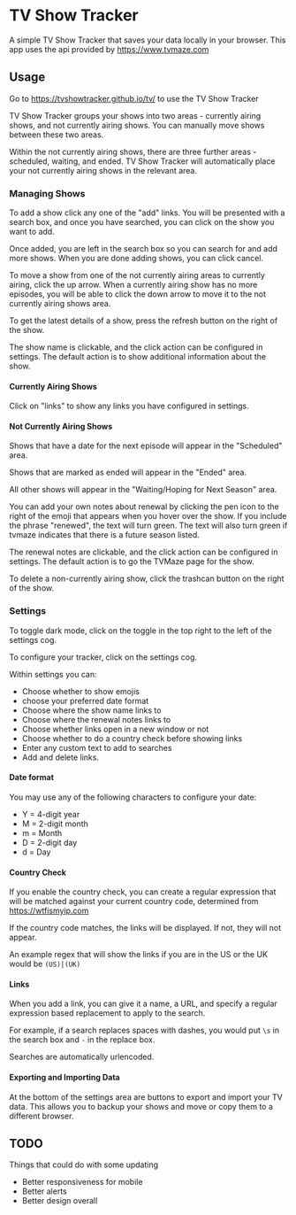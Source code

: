 # TV Show Tracker

A simple TV Show Tracker that saves your data locally in your browser. This app uses the api provided by https://www.tvmaze.com

## Usage

Go to https://tvshowtracker.github.io/tv/ to use the TV Show Tracker

TV Show Tracker groups your shows into two areas - currently airing shows, and not currently airing shows. You can manually move shows between these two areas.

Within the not currently airing shows, there are three further areas - scheduled, waiting, and ended. TV Show Tracker will automatically place your not currently airing shows in the relevant area.

### Managing Shows

To add a show click any one of the "add" links. You will be presented with a search box, and once you have searched, you can click on the show you want to add.

Once added, you are left in the search box so you can search for and add more shows. When you are done adding shows, you can click cancel.

To move a show from one of the not currently airing areas to currently airing, click the up arrow. When a currently airing show has no more episodes, you will be able to click the down arrow to move it to the not currently airing shows area.

To get the latest details of a show, press the refresh button on the right of the show.

The show name is clickable, and the click action can be configured in settings. The default action is to show additional information about the show.

#### Currently Airing Shows

Click on "links" to show any links you have configured in settings.  

#### Not Currently Airing Shows

Shows that have a date for the next episode will appear in the "Scheduled" area.

Shows that are marked as ended will appear in the "Ended" area.

All other shows will appear in the "Waiting/Hoping for Next Season" area.

You can add your own notes about renewal by clicking the pen icon to the right of the emoji that appears when you hover over the show. If you include the phrase "renewed", the text will turn green. The text will also turn green if tvmaze indicates that there is a future season listed.

The renewal notes are clickable, and the click action can be configured in settings. The default action is to go the TVMaze page for the show. 

To delete a non-currently airing show, click the trashcan button on the right of the show.

### Settings

To toggle dark mode, click on the toggle in the top right to the left of the settings cog.

To configure your tracker, click on the settings cog.

Within settings you can:

* Choose whether to show emojis
* choose your preferred date format
* Choose where the show name links to
* Choose where the renewal notes links to
* Choose whether links open in a new window or not
* Choose whether to do a country check before showing links
* Enter any custom text to add to searches
* Add and delete links.

#### Date format

You may use any of the following characters to configure your date:

* Y = 4-digit year
* M = 2-digit month
* m = Month
* D = 2-digit day
* d = Day

#### Country Check

If you enable the country check, you can create a regular expression that will be matched against your current country code, determined from https://wtfismyip.com 

If the country code matches, the links will be displayed. If not, they will not appear.

An example regex that will show the links if you are in the US or the UK would be `(US)|(UK)`

#### Links

When you add a link, you can give it a name, a URL, and specify a regular expression based replacement to apply to the search. 

For example, if a search replaces spaces with dashes, you would put `\s` in the search box and `-` in the replace box.

Searches are automatically urlencoded.

#### Exporting and Importing Data

At the bottom of the settings area are buttons to export and import your TV data. This allows you to backup your shows and move or copy them to a different browser.

## TODO

Things that could do with some updating

* Better responsiveness for mobile
* Better alerts
* Better design overall





